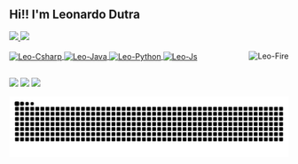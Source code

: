  ## Hi!! I'm Leonardo Dutra
 <div>
  <a href="https://github.com/leonardo18">
  <img height="180em" src="https://github-readme-stats.vercel.app/api?username=Leonardo18&show_icons=true&theme=dark&include_all_commits=true&count_private=true"/>
  <img height="180em" src="https://github-readme-stats.vercel.app/api/top-langs/?username=Leonardo18&layout=compact&langs_count=7&theme=dark"/>
</div>
<div style="display: inline_block"><br>
  <img align="center" alt="Leo-Csharp" height="30" width="40" src="https://cdn.jsdelivr.net/gh/devicons/devicon/icons/csharp/csharp-original.svg">
  <img align="center" alt="Leo-Java" height="30" width="40" src="https://cdn.jsdelivr.net/gh/devicons/devicon/icons/java/java-original.svg">
  <img align="center" alt="Leo-Python" height="30" width="40" src="https://cdn.jsdelivr.net/gh/devicons/devicon/icons/python/python-original.svg">
  <img align="center" alt="Leo-Js" height="30" width="40" src="https://cdn.jsdelivr.net/gh/devicons/devicon/icons/javascript/javascript-original.svg">
  <img align="right" alt="Leo-Fire" src="https://media4.giphy.com/media/13HgwGsXF0aiGY/200w.webp?cid=ecf05e47790pc9rvlhsfdmk5ct3fep6exmf8vffo6wll3ipr&rid=200w.webp&ct=g">
</div>
  
 ##
<div> 
  <a href="https://twitter.com/Dynamster" target="_blank"><img src="https://img.shields.io/badge/Twitter-1DA1F2?style=for-the-badge&logo=twitter&logoColor=white" target="_blank"></a>
  <a href = "mailto:leo_dutra18@hotmail.com"><img src="https://img.shields.io/badge/Microsoft_Outlook-0078D4?style=for-the-badge&logo=microsoft-outlook&logoColor=white" target="_blank"></a>
  <a href="https://www.linkedin.com/in/leonardo-dutra-dos-anjos-968743b6" target="_blank"><img src="https://img.shields.io/badge/-LinkedIn-%230077B5?style=for-the-badge&logo=linkedin&logoColor=white" target="_blank"></a>
 
 ![Snake animation](https://github.com/leonardo18/leonardo18/blob/output/github-contribution-grid-snake.svg)
 
 </div>
